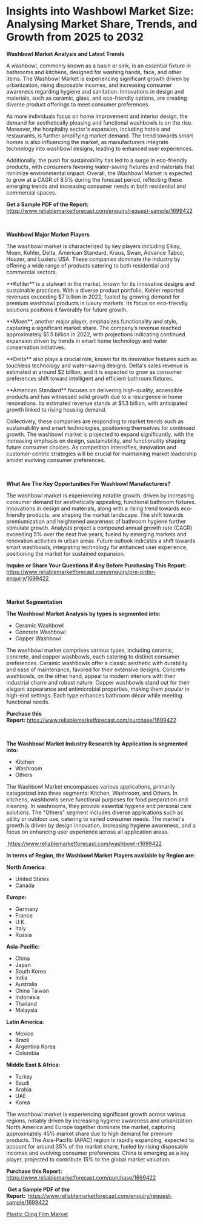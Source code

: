 <p><h1>Insights into Washbowl Market Size: Analysing Market Share, Trends, and Growth from 2025 to 2032</h1></p><p><strong>Washbowl Market Analysis and Latest Trends</strong></p>
<p><p>A washbowl, commonly known as a basin or sink, is an essential fixture in bathrooms and kitchens, designed for washing hands, face, and other items. The Washbowl Market is experiencing significant growth driven by urbanization, rising disposable incomes, and increasing consumer awareness regarding hygiene and sanitation. Innovations in design and materials, such as ceramic, glass, and eco-friendly options, are creating diverse product offerings to meet consumer preferences.</p><p>As more individuals focus on home improvement and interior design, the demand for aesthetically pleasing and functional washbowls is on the rise. Moreover, the hospitality sector's expansion, including hotels and restaurants, is further amplifying market demand. The trend towards smart homes is also influencing the market, as manufacturers integrate technology into washbowl designs, leading to enhanced user experiences.</p><p>Additionally, the push for sustainability has led to a surge in eco-friendly products, with consumers favoring water-saving fixtures and materials that minimize environmental impact. Overall, the Washbowl Market is expected to grow at a CAGR of 8.5% during the forecast period, reflecting these emerging trends and increasing consumer needs in both residential and commercial spaces.</p></p>
<p><strong>Get a Sample PDF of the Report:&nbsp;</strong> <a href="https://www.reliablemarketforecast.com/enquiry/request-sample/1699422?utm_campaign=1130&utm_medium=2&utm_source=Github&utm_content=ia&utm_term=06022025&utm_id=washbowl">https://www.reliablemarketforecast.com/enquiry/request-sample/1699422</a></p>
<p>&nbsp;</p>
<p><strong>Washbowl Major Market Players</strong></p>
<p><p>The washbowl market is characterized by key players including Elkay, Moen, Kohler, Delta, American Standard, Kraus, Swan, Advance Tabco, Houzer, and Luxieru USA. These companies dominate the industry by offering a wide range of products catering to both residential and commercial sectors.</p><p>**Kohler** is a stalwart in the market, known for its innovative designs and sustainable practices. With a diverse product portfolio, Kohler reported revenues exceeding $7 billion in 2022, fueled by growing demand for premium washbowl products in luxury markets. Its focus on eco-friendly solutions positions it favorably for future growth.</p><p>**Moen**, another major player, emphasizes functionality and style, capturing a significant market share. The company’s revenue reached approximately $1.5 billion in 2022, with projections indicating continued expansion driven by trends in smart home technology and water conservation initiatives.</p><p>**Delta** also plays a crucial role, known for its innovative features such as touchless technology and water-saving designs. Delta's sales revenue is estimated at around $2 billion, and it is expected to grow as consumer preferences shift toward intelligent and efficient bathroom fixtures.</p><p>**American Standard** focuses on delivering high-quality, accessible products and has witnessed solid growth due to a resurgence in home renovations. Its estimated revenue stands at $1.3 billion, with anticipated growth linked to rising housing demand.</p><p>Collectively, these companies are responding to market trends such as sustainability and smart technologies, positioning themselves for continued growth. The washbowl market is projected to expand significantly, with the increasing emphasis on design, sustainability, and functionality shaping future consumer choices. As competition intensifies, innovation and customer-centric strategies will be crucial for maintaining market leadership amidst evolving consumer preferences.</p></p>
<p>&nbsp;</p>
<p><strong>What Are The Key Opportunities For Washbowl Manufacturers?</strong></p>
<p><p>The washbowl market is experiencing notable growth, driven by increasing consumer demand for aesthetically appealing, functional bathroom fixtures. Innovations in design and materials, along with a rising trend towards eco-friendly products, are shaping the market landscape. The shift towards premiumization and heightened awareness of bathroom hygiene further stimulate growth. Analysts project a compound annual growth rate (CAGR) exceeding 5% over the next five years, fueled by emerging markets and renovation activities in urban areas. Future outlook indicates a shift towards smart washbowls, integrating technology for enhanced user experience, positioning the market for sustained expansion.</p></p>
<p><strong>Inquire or Share Your Questions If Any Before Purchasing This Report:</strong> <a href="https://www.reliablemarketforecast.com/enquiry/pre-order-enquiry/1699422?utm_campaign=1130&utm_medium=2&utm_source=Github&utm_content=ia&utm_term=06022025&utm_id=washbowl">https://www.reliablemarketforecast.com/enquiry/pre-order-enquiry/1699422</a></p>
<p>&nbsp;</p>
<p><strong>Market Segmentation</strong></p>
<p><strong>The Washbowl Market Analysis by types is segmented into:</strong></p>
<p><ul><li>Ceramic Washbowl</li><li>Concrete Washbowl</li><li>Copper Washbowl</li></ul></p>
<p><p>The washbowl market comprises various types, including ceramic, concrete, and copper washbowls, each catering to distinct consumer preferences. Ceramic washbowls offer a classic aesthetic with durability and ease of maintenance, favored for their extensive designs. Concrete washbowls, on the other hand, appeal to modern interiors with their industrial charm and robust nature. Copper washbowls stand out for their elegant appearance and antimicrobial properties, making them popular in high-end settings. Each type enhances bathroom décor while meeting functional needs.</p></p>
<p><strong>Purchase this Report:&nbsp;</strong><a href="https://www.reliablemarketforecast.com/purchase/1699422?utm_campaign=1130&utm_medium=2&utm_source=Github&utm_content=ia&utm_term=06022025&utm_id=washbowl">https://www.reliablemarketforecast.com/purchase/1699422</a></p>
<p>&nbsp;</p>
<p><strong>The Washbowl Market Industry Research by Application is segmented into:</strong></p>
<p><ul><li>Kitchen</li><li>Washroom</li><li>Others</li></ul></p>
<p><p>The Washbowl Market encompasses various applications, primarily categorized into three segments: Kitchen, Washroom, and Others. In kitchens, washbowls serve functional purposes for food preparation and cleaning. In washrooms, they provide essential hygiene and personal care solutions. The "Others" segment includes diverse applications such as utility or outdoor use, catering to varied consumer needs. The market's growth is driven by design innovation, increasing hygiene awareness, and a focus on enhancing user experience across all application areas.</p></p>
<p><a href="https://www.reliablemarketforecast.com/washbowl-r1699422?utm_campaign=1130&utm_medium=2&utm_source=Github&utm_content=ia&utm_term=06022025&utm_id=washbowl">&nbsp;https://www.reliablemarketforecast.com/washbowl-r1699422</a></p>
<p><strong>In terms of Region, the Washbowl Market Players available by Region are:</strong></p>
<p>
    <p> <strong> North America: </strong>
        <ul>
            <li>United States</li>
            <li>Canada</li>
        </ul>
        </p> 
    <p> <strong> Europe: </strong>
        <ul>
            <li>Germany</li>
            <li>France</li>
            <li>U.K.</li>
            <li>Italy</li>
            <li>Russia</li>
        </ul>
        </p> 
    <p> <strong> Asia-Pacific: </strong>
        <ul>
            <li>China</li>
            <li>Japan</li>
            <li>South Korea</li>
            <li>India</li>
            <li>Australia</li>
            <li>China Taiwan</li>
            <li>Indonesia</li>
            <li>Thailand</li>
            <li>Malaysia</li>
        </ul>
        </p> 
    <p> <strong> Latin America: </strong>
        <ul>
            <li>Mexico</li>
            <li>Brazil</li>
            <li>Argentina Korea</li>
            <li>Colombia</li>
        </ul>
        </p> 
    <p> <strong> Middle East & Africa: </strong>
        <ul>
            <li>Turkey</li>
            <li>Saudi</li>
            <li>Arabia</li>
            <li>UAE</li>
            <li>Korea</li>
        </ul>
    </p>
    </p>
<p><p>The washbowl market is experiencing significant growth across various regions, notably driven by increasing hygiene awareness and urbanization. North America and Europe together dominate the market, capturing approximately 45% market share due to high demand for premium products. The Asia-Pacific (APAC) region is rapidly expanding, expected to account for around 35% of the market share, fueled by rising disposable incomes and evolving consumer preferences. China is emerging as a key player, projected to contribute 15% to the global market valuation.</p></p>
<p><strong>Purchase this Report: </strong><a href="https://www.reliablemarketforecast.com/purchase/1699422?utm_campaign=1130&utm_medium=2&utm_source=Github&utm_content=ia&utm_term=06022025&utm_id=washbowl">https://www.reliablemarketforecast.com/purchase/1699422</a></p>
<p>&nbsp;<strong>Get a Sample PDF of the Report:&nbsp;&nbsp;</strong><a href="https://www.reliablemarketforecast.com/enquiry/request-sample/1699422?utm_campaign=1130&utm_medium=2&utm_source=Github&utm_content=ia&utm_term=06022025&utm_id=washbowl">https://www.reliablemarketforecast.com/enquiry/request-sample/1699422</a></p>
<p><strong></strong></p>
<p><p><a href="https://github.com/RickHolmes3/Market-Research-Report-List-7/blob/main/plastic-cling-film-market.md?utm_campaign=1130&utm_medium=2&utm_source=Github&utm_content=ia&utm_term=06022025&utm_id=washbowl">Plastic Cling Film Market</a></p></p>